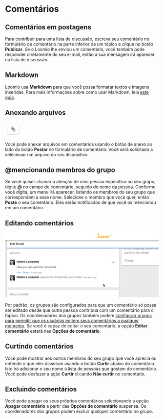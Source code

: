 # Comentários
 
## Comentários em postagens
 
Para contribuir para uma lista de discussão, escreva seu comentário no formulário de comentário na parte inferior de um tópico e clique no botão **Publicar**. Se o Loomio lhe enviou um comentário, você também pode responder diretamente do seu e-mail, então a sua mensagem irá aparecer na lista de discussão.
## Markdown
 
Loomio usa **Markdown** para que você possa formatar textos e imagens inseridas. Para mais informações sobre como usar Markdown, leia [este guia](https://www.loomio.org/markdown).
 
## Anexando arquivos
 
<img class="screenshot" alt="Attachment icon" src="attachment_icon.png" />
 
Você pode anexar arquivos em comentários usando o botão de anexo ao lado do botão **Postar** no formulário de comentário. Você será solicitado a selecionar um arquivo do seu dispositivo.
 
## @mencionando membros do grupo
 
Se você quiser chamar a atenção de uma pessoa específica no seu grupo, digite **@** no campo de comentário, seguido do nome da pessoa. Conforme você digita, um menu irá aparecer, listando os membros do seu grupo que correspondem a esse nome. Selecione o membro que você quer, então **Poste** o seu comentário. Eles serão notificados de que você os mencionou em um comentário.
 
## Editando comentários
 
<img class="screenshot" alt="Comment options dropdown" src="edit_comment.gif" />
 
Por padrão, os grupos são configurados para que um comentário só possa ser editado desde que outra pessoa contribua com um comentário para o tópico. Os coordenadores dos grupos também podem [configurar grupos para permitir que os usuários editem seus comentários a qualquer momento](group_settings.html#group-permissions-%E2%80%93-what-can-members-do). Se você é capaz de editar o seu comentário, a opção **Editar comentário** estará nas **Opções de comentário**.
 
## Curtindo comentários
 
Você pode mostrar aos outros membros do seu grupo que você aprecia ou entende o que eles disseram usando o botão **Curtir** abaixo do comentário. Isto irá adicionar o seu nome à lista de pessoas que gostam do comentário. Você pode desfazer a ação **Curtir** clicando **Não curtir** no comentário.
 
## Excluindo comentários
 
Você pode apagar os seus próprios comentários selecionando a opção **Apagar comentário** a partir das **Opções de comentário** suspensa. Os coordenadores dos grupos podem excluir qualquer comentário no grupo.
